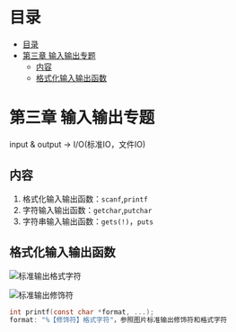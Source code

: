 # 目录
- [目录](#目录)
- [第三章 输入输出专题](#第三章-输入输出专题)
  - [内容](#内容)
  - [格式化输入输出函数](#格式化输入输出函数)

# 第三章 输入输出专题

input & output -> I/O(标准IO，文件IO)



## 内容

1. 格式化输入输出函数：`scanf`,`printf`
2. 字符输入输出函数：`getchar`,`putchar`
3. 字符串输入输出函数：`gets(!)`，`puts`



## 格式化输入输出函数

![标准输出格式字符](https://s2.loli.net/2024/03/18/OMiu6CUDZy5RH3P.png)

![标准输出修饰符](https://s2.loli.net/2024/03/18/Z6gVaw1AOJ87Uil.png)

```c
int printf(const char *format, ...);
format: "%【修饰符】格式字符"，参照图片标准输出修饰符和格式字符

```

